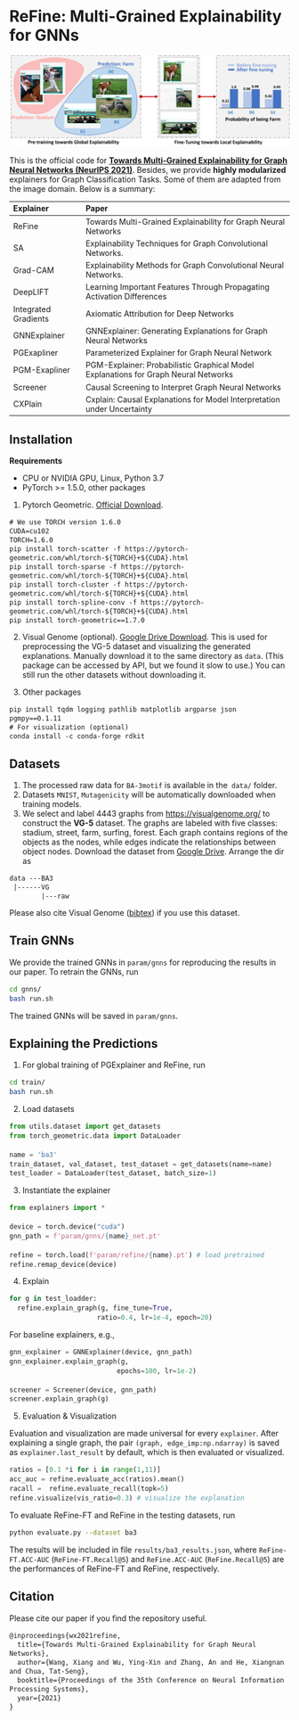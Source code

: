 # ReFine: Multi-Grained Explainability for GNNs

![](framework.png)

This is the official code for [**Towards Multi-Grained Explainability for Graph Neural Networks (NeurIPS 2021)**](https://papers.nips.cc/paper/2021/hash/99bcfcd754a98ce89cb86f73acc04645-Abstract.html). Besides, we provide **highly modularized** explainers for Graph Classification Tasks. Some of them are adapted from the image domain. Below is a summary:

|Explainer|Paper|
|:---|:---|
|ReFine|Towards Multi-Grained Explainability for Graph Neural Networks|
|SA|Explainability Techniques for Graph Convolutional Networks.|
|Grad-CAM|Explainability Methods for Graph Convolutional Neural Networks.|
|DeepLIFT|Learning Important Features Through Propagating Activation Differences|
|Integrated Gradients|Axiomatic Attribution for Deep Networks|
|GNNExplainer|GNNExplainer: Generating Explanations for Graph Neural Networks|
|PGExapliner|Parameterized Explainer for Graph Neural Network|
|PGM-Exapliner|PGM-Explainer: Probabilistic Graphical Model Explanations for Graph Neural Networks|
|Screener|Causal Screening to Interpret Graph Neural Networks|
|CXPlain|Cxplain: Causal Explanations for Model Interpretation under Uncertainty|

## Installation
**Requirements**
- CPU or NVIDIA GPU, Linux, Python 3.7
- PyTorch >= 1.5.0, other packages

1. Pytorch Geometric. [Official Download](https://pytorch-geometric.readthedocs.io/en/latest/notes/installation.html).

```
# We use TORCH version 1.6.0
CUDA=cu102
TORCH=1.6.0 
pip install torch-scatter -f https://pytorch-geometric.com/whl/torch-${TORCH}+${CUDA}.html 
pip install torch-sparse -f https://pytorch-geometric.com/whl/torch-${TORCH}+${CUDA}.html
pip install torch-cluster -f https://pytorch-geometric.com/whl/torch-${TORCH}+${CUDA}.html
pip install torch-spline-conv -f https://pytorch-geometric.com/whl/torch-${TORCH}+${CUDA}.html
pip install torch-geometric==1.7.0
```
2. Visual Genome (optional). [Google Drive Download](https://drive.google.com/file/d/132ziPf2PKqjGoZkqh9194rT17qr3ywN8/view?usp=sharing).
  This is used for preprocessing the VG-5 dataset and visualizing the generated explanations. 
  Manually download it to the same directory as `data`. (This package can be accessed by API, but we found it slow to use.) You can still run the other datasets without downloading it.

3. Other packages
  ```
  pip install tqdm logging pathlib matplotlib argparse json pgmpy==0.1.11 
  # For visualization (optional) 
  conda install -c conda-forge rdkit
  ```

## Datasets

1. The processed raw data for `BA-3motif` is available in the` data/` folder.
2. Datasets `MNIST`, `Mutagenicity` will be automatically downloaded when training models.
3. We select and label 4443 graphs from https://visualgenome.org/ to construct the **VG-5** dataset. The graphs are labeled with five classes: stadium, street, farm, surfing, forest. Each graph contains regions of the objects as the nodes, while edges indicate the relationships between object nodes. 
Download the dataset from [Google Drive](https://drive.google.com/file/d/1zFHyLTZm0N0Ckylx5aqfG-jRdlywBPXP/view?usp=sharing). Arrange the dir as 
```
data ---BA3
 |------VG
        |---raw
``` 
Please also cite Visual Genome ([bibtex](https://dblp.uni-trier.de/rec/journals/ijcv/KrishnaZGJHKCKL17.html?view=bibtex)) if you use this dataset.
## Train GNNs
We provide the trained GNNs in `param/gnns` for reproducing the results in our paper. To retrain the GNNs, run
```bash
cd gnns/
bash run.sh
```
The trained GNNs will be saved in `param/gnns`.

## Explaining the Predictions
1. For global training of PGExplainer and ReFine, run
```bash
cd train/
bash run.sh
```
2. Load datasets
  ```python
  from utils.dataset import get_datasets
  from torch_geometric.data import DataLoader
  
  name = 'ba3'
  train_dataset, val_dataset, test_dataset = get_datasets(name=name)
  test_loader = DataLoader(test_dataset, batch_size=1)
  ```
3. Instantiate the explainer
```python
from explainers import *

device = torch.device("cuda")
gnn_path = f'param/gnns/{name}_net.pt'

refine = torch.load(f'param/refine/{name}.pt') # load pretrained
refine.remap_device(device)
```
4. Explain
```python
for g in test_loadder:
  refine.explain_graph(g, fine_tune=True, 
                      ratio=0.4, lr=1e-4, epoch=20)
```
For baseline explainers, e.g.,

```python
gnn_explainer = GNNExplainer(device, gnn_path)
gnn_explainer.explain_graph(g,
                           epochs=100, lr=1e-2)
                           
screener = Screener(device, gnn_path)
screener.explain_graph(g)                 
```     
5. Evaluation & Visualization

Evaluation and visualization are made universal for every `explainer`. After explaining a single graph, the pair `(graph, edge_imp:np.ndarray)` is saved as `explainer.last_result` by default, which is then evaluated or visualized.
```python
ratios = [0.1 *i for i in range(1,11)]
acc_auc = refine.evaluate_acc(ratios).mean()
racall =  refine.evaluate_recall(topk=5)
refine.visualize(vis_ratio=0.3) # visualize the explanation
```

To evaluate ReFine-FT and ReFine in the testing datasets, run

```bash
python evaluate.py --dataset ba3
```
The results will be included in file `results/ba3_results.json`, where `ReFine-FT.ACC-AUC` (`ReFine-FT.Recall@5`) and `ReFine.ACC-AUC` (`ReFine.Recall@5`) are the performances of ReFine-FT and ReFine, respectively. 

## Citation
Please cite our paper if you find the repository useful.
```
@inproceedings{wx2021refine,
  title={Towards Multi-Grained Explainability for Graph Neural Networks},
  author={Wang, Xiang and Wu, Ying-Xin and Zhang, An and He, Xiangnan and Chua, Tat-Seng},
  booktitle={Proceedings of the 35th Conference on Neural Information Processing Systems},
  year={2021} 
}
```
